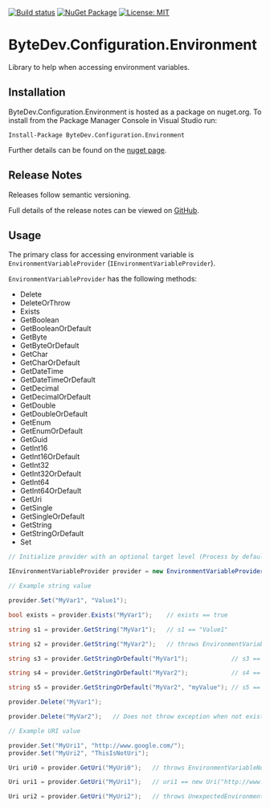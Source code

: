 [![Build status](https://ci.appveyor.com/api/projects/status/github/bytedev/ByteDev.Configuration.Environment?branch=master&svg=true)](https://ci.appveyor.com/project/bytedev/ByteDev-Configuration-Environment/branch/master)
[![NuGet Package](https://img.shields.io/nuget/v/ByteDev.Configuration.Environment.svg)](https://www.nuget.org/packages/ByteDev.Configuration.Environment)
[![License: MIT](https://img.shields.io/badge/License-MIT-green.svg)](https://github.com/ByteDev/ByteDev.Configuration.Environment/blob/master/LICENSE)

# ByteDev.Configuration.Environment

Library to help when accessing environment variables.

## Installation

ByteDev.Configuration.Environment is hosted as a package on nuget.org.  To install from the Package Manager Console in Visual Studio run:

`Install-Package ByteDev.Configuration.Environment`

Further details can be found on the [nuget page](https://www.nuget.org/packages/ByteDev.Configuration.Environment/).

## Release Notes

Releases follow semantic versioning.

Full details of the release notes can be viewed on [GitHub](https://github.com/ByteDev/ByteDev.Configuration.Environment/blob/master/docs/RELEASE-NOTES.md).

## Usage

The primary class for accessing environment variable is `EnvironmentVariableProvider` (`IEnvironmentVariableProvider`).

`EnvironmentVariableProvider` has the following methods:
- Delete
- DeleteOrThrow
- Exists
- GetBoolean
- GetBooleanOrDefault
- GetByte
- GetByteOrDefault
- GetChar
- GetCharOrDefault
- GetDateTime
- GetDateTimeOrDefault
- GetDecimal
- GetDecimalOrDefault
- GetDouble
- GetDoubleOrDefault
- GetEnum
- GetEnumOrDefault
- GetGuid
- GetInt16
- GetInt16OrDefault
- GetInt32
- GetInt32OrDefault
- GetInt64
- GetInt64OrDefault
- GetUri
- GetSingle
- GetSingleOrDefault
- GetString
- GetStringOrDefault
- Set

```csharp
// Initialize provider with an optional target level (Process by default)

IEnvironmentVariableProvider provider = new EnvironmentVariableProvider(EnvironmentVariableTarget.User);
```

```csharp
// Example string value

provider.Set("MyVar1", "Value1");

bool exists = provider.Exists("MyVar1");    // exists == true

string s1 = provider.GetString("MyVar1");   // s1 == "Value1"

string s2 = provider.GetString("MyVar2");   // throws EnvironmentVariableNotExistException

string s3 = provider.GetStringOrDefault("MyVar1");            // s3 == "Value1"

string s4 = provider.GetStringOrDefault("MyVar2");            // s4 == null

string s5 = provider.GetStringOrDefault("MyVar2", "myValue"); // s5 == "myValue"

provider.Delete("MyVar1");

provider.Delete("MyVar2");   // Does not throw exception when not exist
```

```csharp
// Example URI value

provider.Set("MyUri1", "http://www.google.com/");
provider.Set("MyUri2", "ThisIsNotUri");

Uri uri0 = provider.GetUri("MyUri0");   // throws EnvironmentVariableNotExistException

Uri uri1 = provider.GetUri("MyUri1");   // uri1 == new Uri("http://www.google.com/")

Uri uri2 = provider.GetUri("MyUri2");   // throws UnexpectedEnvironmentVariableTypeException
```


